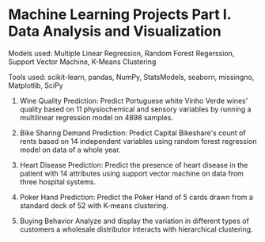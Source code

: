 # Machine Learning Projects Part I. Data Analysis and Visualization

Models used: Multiple Linear Regression, Random Forest Regerssion, Support Vector Machine, K-Means Clustering

Tools used: scikit-learn, pandas, NumPy, StatsModels, seaborn, missingno, Matplotlib, SciPy

1. Wine Quality Prediction:
Predict Portuguese white Vinho Verde wines' quality based on 11 physiochemical and sensory variables by running a multilinear regression model on 4898 samples. 

2. Bike Sharing Demand Prediction:
Predict Capital Bikeshare's count of rents based on 14 independent variables using random forest regression model on data of a whole year.

3. Heart Disease Prediction: 
Predict the presence of heart disease in the patient with 14 attributes using support vector machine on data from three hospital systems.
        
4. Poker Hand Prediction:
Predict the Poker Hand of 5 cards drawn from a standard deck of 52 with K-means clustering.

5. Buying Behavior
Analyze and display the variation in different types of customers a wholesale distributor interacts with hierarchical clustering.
